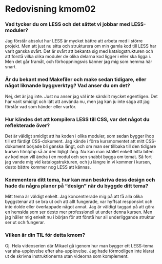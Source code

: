 ---
---
Redovisning kmom02
=========================

### Vad tycker du om LESS och det sättet vi jobbar med LESS-moduler?

Jag förstår absolut hur LESS är mycket bättre att arbeta med i större projekt. Men att just nu sitta och strukturera om min gamla kod till LESS har varit ganska svårt. Det är svårt att bekanta sig med katalogstrukturen och att förstå vilka olika moduler de olika delarna kod ligger i eller ska ligga i. Men det går framåt, och förhoppningsvis känner jag mig som hemma här snart.

### Är du bekant med Makefiler och make sedan tidigare, eller något liknande byggverktyg? Vad anser du om det?

Nej, det är jag inte. Just nu anser jag väl inte särskilt mycket egentligen. Det har varit smidigt och lätt att använda nu, men jag kan ju inte säga att jag förstår vad som händer eller varför.

### Hur kändes det att kompilera LESS till CSS, var det något du reflekterade över?

Det är väldigt smidigt att ha koden i olika moduler, som sedan bygger ihop till ett färdigt CSS-dokument. Jag kände i förra kursmomentet att mitt CSS-dokument började bli ganska långt, och om man ser tillbaka till den tidigare kursen htmlphp så är den löjligt lång. Nu kan man istället enkelt hitta biten av kod man vill ändra i en modul och sen snabbt bygga om temat. Så fort jag vande mig vid katalogstrukturen, och ju längre in vi kommer i kursen, desto bättre kommer nog LESS att kännas.

### Kommentera ditt tema, hur kan man beskriva dess design och hade du några planer på “design” när du byggde ditt tema?

Mitt tema är väldigt enkelt. Jag koncentrerade mig på att få alla olika byggstenar att se bra ut och att allt fungerade, var hyffsat responsivt och inte dolde eller överlappade något annat. Jag är väldigt taggad på att göra en hemsida som ser desto mer professionell ut under denna kursen. Men jag håller mig enkelt nu i början för att förstå hur all underliggande struktur ser ut och fungerar.

### Vilken är din TIL för detta kmom?

Oj. Hela videoserien där Mikael gå igenom hur man bygger ett LESS-tema var aha-upplevelse efter aha-upplevelse. Jag hade förmodligen inte klarat ut de skrivna instruktionerna utan videorna som komplement.
